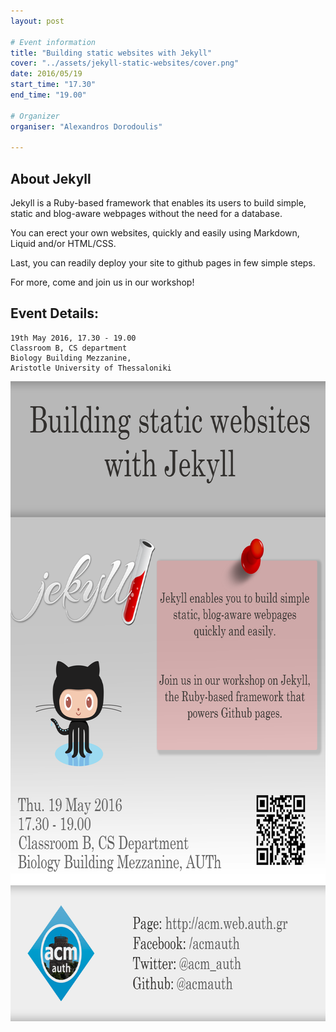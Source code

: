 ```yaml
---
layout: post

# Event information
title: "Building static websites with Jekyll"
cover: "../assets/jekyll-static-websites/cover.png"
date: 2016/05/19
start_time: "17.30"
end_time: "19.00"

# Organizer
organiser: "Alexandros Dorodoulis"

---
```


## About Jekyll

Jekyll is a Ruby-based framework that enables its users to build simple, static and blog-aware webpages without the need for a database.

You can erect your own websites, quickly and easily using Markdown, Liquid and/or HTML/CSS.

Last, you can readily deploy your site to github pages in few simple steps.

For more, come and join us in our workshop!

## Event Details:

```
19th May 2016, 17.30 - 19.00
Classroom B, CS department
Biology Building Mezzanine,
Aristotle University of Thessaloniki
```

<p><a href="../assets/jekyll-static-websites/poster.png"><img class="center" alt="jekyll-static-websites-poster" height="1024" width="724" src="../assets/jekyll-static-websites/poster.png"/></a></p>
